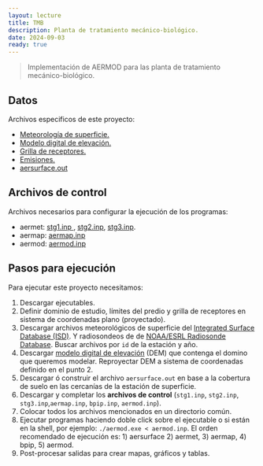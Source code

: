 ```yaml
--- 
layout: lecture
title: TMB
description: Planta de tratamiento mecánico-biológico.
date: 2024-09-03
ready: true
---
```


> Implementación de AERMOD para las planta de tratamiento mecánico-biológico.

## Datos

Archivos especificos de este proyecto:
- [Meteorología de superficie.](./data/875530-99999-2024.ish)
- [Modelo digital de elevación.](./data/CEAMSE.tif)
- [Grilla de receptores.      ](./tmb/tmb.rec)
- [Emisiones.                 ](./tmb/gis/emis.csv)
- [aersurface.out](./data/aersurface.out)

## Archivos de control

Archivos necesarios para configurar la ejecución de los programas:
- aermet: [stg1.inp  ](./tmb/stg1.inp), [stg2.inp](./tmb/stg2.inp), [stg3.inp](./tmb/stg3.inp).
- aermap: [aermap.inp](./tmb/aermap.inp)
- aermod: [aermod.inp](./tmb/aermod.inp)


## Pasos para ejecución

Para ejecutar este proyecto necesitamos:
1. Descargar ejecutables.
2. Definir dominio de estudio, límites del predio y grilla de receptores en sistema de coordenadas plano (proyectado).
3. Descargar archivos meteorológicos de superficie del [Integrated Surface Database (ISD)](https://www.ncei.noaa.gov/pub/data/noaa/). Y radiosondeos de de [NOAA/ESRL Radiosonde Database](https://ruc.noaa.gov/raobs). Buscar archivos por `id` de la estación y año.
4. Descargar [modelo digital de elevación](https://www.ign.gob.ar/NuestrasActividades/Geodesia/ModeloDigitalElevaciones/Mapa) (DEM) que contenga el domino que queremos modelar. Reproyectar DEM a sistema de coordenadas definido en el punto 2.
5. Descargar ó construir el archivo `aersurface.out` en base a la cobertura de suelo en las cercanías de la estación de superficie.
6. Descargar y completar los **archivos de control** (`stg1.inp`, `stg2.inp`, `stg3.inp`,`aermap.inp`, `bpip.inp`, `aermod.inp`).
7. Colocar todos los archivos mencionados en un directorio común.
8. Ejecutar programas haciendo doble click sobre el ejecutable o si están en la shell, por ejemplo: ``./aermod.exe < aermod.inp``. El orden recomendado de ejecución es: 1) aersurface 2) aermet, 3) aermap, 4) bpip, 5) aermod.
9. Post-procesar salidas para crear mapas, gráficos y tablas.

